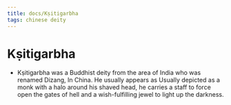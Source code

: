 ```yaml
---
title: docs/Kṣitigarbha
tags: chinese deity 
---
```


# Kṣitigarbha
- Kṣitigarbha was a Buddhist deity from the area of India who was renamed Dizang, In China. He usually appears as Usually depicted as a monk with a halo around his shaved head, he carries a staff to force open the gates of hell and a wish-fulfilling jewel to light up the darkness.